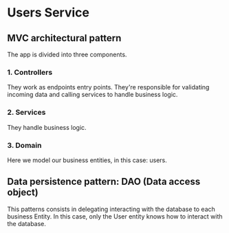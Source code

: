# Users Service
## MVC architectural pattern
The app is divided into three components.
### 1. Controllers
They work as endpoints entry points. They're responsible for validating incoming data and calling services to handle business logic.
### 2. Services
They handle business logic.
### 3. Domain
Here we model our business entities, in this case: users.
## Data persistence pattern: DAO (Data access object)
This patterns consists in delegating interacting with the database to each business Entity. In this case, only the User entity knows how to interact with the database.


